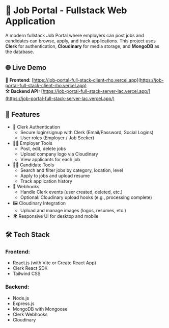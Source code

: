 # 💼 Job Portal - Fullstack Web Application

A modern fullstack Job Portal where employers can post jobs and candidates can browse, apply, and track applications. This project uses **Clerk** for authentication, **Cloudinary** for media storage, and **MongoDB** as the database.

## 🌐 Live Demo

🚀 **Frontend:** [https://job-portal-full-stack-client-rho.vercel.app](https://job-portal-full-stack-client-rho.vercel.app)  
🛠 **Backend API:** [https://job-portal-full-stack-server-lac.vercel.app/](https://job-portal-full-stack-server-lac.vercel.app/)  

## 🚀 Features

- 🔐 Clerk Authentication
  - Secure login/signup with Clerk (Email/Password, Social Logins)
  - User roles (Employer / Job Seeker)
- 🧑‍💼 Employer Tools
  - Post, edit, delete jobs
  - Upload company logo via Cloudinary
  - View applicants for each job
- 👩‍💻 Candidate Tools
  - Search and filter jobs by category, location, level
  - Apply to jobs and upload resume
  - Track application history
- 🔔 Webhooks
  - Handle Clerk events (user created, deleted, etc.)
  - Optional: Cloudinary upload hooks (e.g., processing complete)
- 🖼️ Cloudinary Integration
  - Upload and manage images (logos, resumes, etc.)
- 🌍 Responsive UI for desktop and mobile


## 🛠️ Tech Stack

### Frontend:
- React.js (with Vite or Create React App)
- Clerk React SDK
- Tailwind CSS 

### Backend:
- Node.js
- Express.js
- MongoDB with Mongoose
- Clerk Webhooks 
- Cloudinary 


